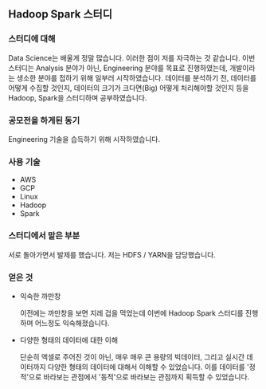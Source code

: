 ## Hadoop Spark 스터디



### 스터디에 대해

Data Science는 배울게 정말 많습니다. 이러한 점이 저를 자극하는 것 같습니다. 이번 스터디는 Analysis 분야가 아닌, Engineering 분야를 목표로 진행하였는데, 개발이라는 생소한 분야를 접하기 위해 일부러 시작하였습니다. 데이터를 분석하기 전, 데이터를 어떻게 수집할 것인지, 데이터의 크기가 크다면(Big) 어떻게 처리해야할 것인지 등을 Hadoop, Spark을 스터디하며 공부하였습니다.



### 공모전을 하게된 동기

Engineering 기술을 습득하기 위해 시작하였습니다.



### 사용 기술

* AWS
* GCP
* Linux
* Hadoop
* Spark



### 스터디에서 맡은 부분

서로 돌아가면서 발제를 했습니다. 저는 HDFS / YARN을 담당했습니다.



### 얻은 것

* 익숙한 까만창

  이전에는 까만창을 보면 지레 겁을 먹었는데 이번에 Hadoop Spark  스터디를 진행하며 어느정도 익숙해졌습니다. 

* 다양한 형태의 데이터에 대한 이해

  단순히 엑셀로 주어진 것이 아닌, 매우 매우 큰 용량의 빅데이터, 그리고 실시간 데이터까지 다양한 형태의 데이터에 대해서 이해할 수 있었습니다. 이를 데이터를 '정적'으로 바라보는 관점에서 '동적'으로 바라보는 관점까지 획득할 수 있었습니다.

